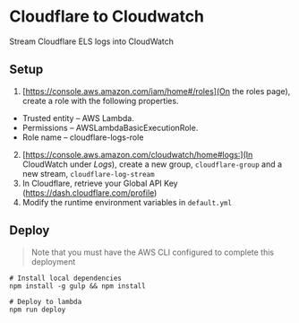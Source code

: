 # Cloudflare to Cloudwatch
Stream Cloudflare ELS logs into CloudWatch
## Setup
1. [https://console.aws.amazon.com/iam/home#/roles](On the roles page), create a role with the following properties.
- Trusted entity – AWS Lambda.
- Permissions – AWSLambdaBasicExecutionRole.
- Role name – cloudflare-logs-role
2. [https://console.aws.amazon.com/cloudwatch/home#logs:](In CloudWatch under *Logs*), create a new group, `cloudflare-group` and a new stream, `cloudflare-log-stream`
3. In Cloudflare, retrieve your Global API Key (https://dash.cloudflare.com/profile)
4. Modify the runtime environment variables in `default.yml`

## Deploy
> Note that you must have the AWS CLI configured to complete this deployment
```
# Install local dependencies
npm install -g gulp && npm install
```

```
# Deploy to lambda
npm run deploy
```
